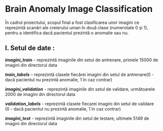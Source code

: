# Brain Anomaly Image Classification

În cadrul proiectului, scopul final a fost clasificarea unor imagini ce reprezintă scanări ale
creierului uman în două clase (numerotate 0 și 1), pentru a identifica dacă pacientul prezintă o
anomalie sau nu.

## I. Setul de date :

***imagini_train*** - reprezintă imaginile din setul de antrenare, primele 15000 de imagini din
directorul data

***train_labels*** – reprezintă clasele fiecărei imagini din setul de antrenare(0 - dacă pacientul
nu prezintă anomalie, 1 în caz contrar)

***imagini_validation*** - reprezintă imaginile din setul de validare, următoarele 2000 de
imagini din directorul data

***validation_labels*** - reprezintă clasele fiecarei imagini din setul de validare (0 - dacă
pacientul nu prezintă anomalie, 1 în caz contrar)

***imagini_test*** - reprezintă imaginile din setul de testare, ultimele 5149 de imagini din
directorul data




